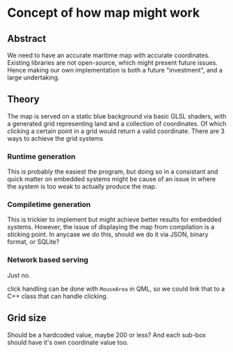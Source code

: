 # Concept of how map might work

## Abstract
We need to have an accurate maritime map with accurate coordinates.
Existing libraries are not open-source, which might present future issues.
Hence making our own implementation is both a future "investment", and a
large undertaking.

## Theory
The map is served on a static blue background via basic GLSL shaders,
with a generated grid representing land and a collection of coordinates.
Of which clicking a certain point in a grid would return a valid coordinate.
There are 3 ways to achieve the grid systems

### Runtime generation
This is probably the easiest the program, but doing so in a consistant
and quick matter on embedded systems might be cause of an issue in where the
system is too weak to actually produce the map.


### Compiletime generation
This is trickier to implement but might achieve better results for embedded systems.
However, the issue of displaying the map from compilation is a sticking point.
In anycase we do this, should we do it via JSON, binary format, or SQLite?

### Network based serving
Just no.

click handling can be done with `MouseArea` in QML, so we could link that to a C++ class
that can handle clicking.

## Grid size
Should be a hardcoded value, maybe 200 or less?
And each sub-box should have it's own coordinate value too.
